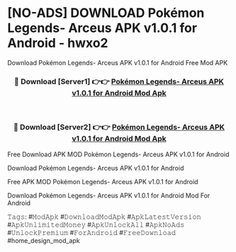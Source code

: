 # [NO-ADS] DOWNLOAD Pokémon Legends- Arceus APK v1.0.1 for Android - hwxo2
Download Pokémon Legends- Arceus APK v1.0.1 for Android Free Mod APK

<div align="center">
<h3>🔴 Download [Server1] 👉👉 <a href="https://apk-comot.site?title=Pokémon_Legends-_Arceus_APK_v1.0.1_for_Android">Pokémon Legends- Arceus APK v1.0.1 for Android Mod Apk</a></h3><br>

<h3>🔴 Download [Server2] 👉👉 <a href="https://apk-comot.site?title=Pokémon_Legends-_Arceus_APK_v1.0.1_for_Android">Pokémon Legends- Arceus APK v1.0.1 for Android Mod Apk</a></h3>
</div>


Free Download APK MOD Pokémon Legends- Arceus APK v1.0.1 for Android

Download Pokémon Legends- Arceus APK v1.0.1 for Android 

Free APK MOD Pokémon Legends- Arceus APK v1.0.1 for Android 

Download Pokémon Legends- Arceus APK v1.0.1 for Android Mod For Android

𝚃𝚊𝚐𝚜: #𝙼𝚘𝚍𝙰𝚙𝚔 #𝙳𝚘𝚠𝚗𝚕𝚘𝚊𝚍𝙼𝚘𝚍𝙰𝚙𝚔 #𝙰𝚙𝚔𝙻𝚊𝚝𝚎𝚜𝚝𝚅𝚎𝚛𝚜𝚒𝚘𝚗 #𝙰𝚙𝚔𝚄𝚗𝚕𝚒𝚖𝚒𝚝𝚎𝚍𝙼𝚘𝚗𝚎𝚢 #𝙰𝚙𝚔𝚄𝚗𝚕𝚘𝚌𝚔𝙰𝚕𝚕 #𝙰𝚙𝚔𝙽𝚘𝙰𝚍𝚜 #𝚄𝚗𝚕𝚘𝚌𝚔𝙿𝚛𝚎𝚖𝚒𝚞𝚖 #𝙵𝚘𝚛𝙰𝚗𝚍𝚛𝚘𝚒𝚍 #𝙵𝚛𝚎𝚎𝙳𝚘𝚠𝚗𝚕𝚘𝚊𝚍 #home_design_mod_apk